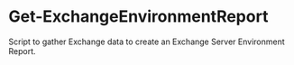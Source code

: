 # Get-ExchangeEnvironmentReport
Script to gather Exchange data to create an Exchange Server Environment Report. 
